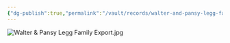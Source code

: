 ```yaml
---
{"dg-publish":true,"permalink":"/vault/records/walter-and-pansy-legg-family/","tags":["Pansy-McClung","Walter-Legg"]}
---
```


![Walter & Pansy Legg Family Export.jpg](/img/user/assets/Walter_&_Pansy_Legg_Family.resources/Walter%20&%20Pansy%20Legg%20Family%20Export.jpg)
